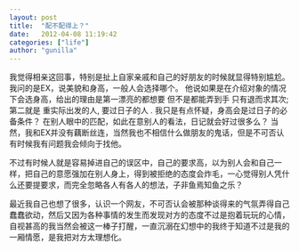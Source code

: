 ```yaml
---
layout: post
title:  "配不配得上？"
date:   2012-04-08 11:19:42
categories: ["life"]
author: "gunilla"
---
```



我觉得相亲这回事，特别是扯上自家亲戚和自己的好朋友的时候就显得特别尴尬。
我问的是EX，说美貌和身高，一般人会选择哪个。
他说如果是在介绍对象的情况下会选身高，给出的理由是第一漂亮的都想要 但不是都能弄到手 只有退而求其次;第二就是 重实际出发的人, 要过日子的人 .
我只是有点怀疑，身高会是过日子的必备条件？
在别人眼中的匹配，如此在意别人的看法，日记就会好过很多么？
当然，我和EX并没有藕断丝连，当然我也不相信什么做朋友的鬼话，但是不可否认有时候我有问题我会倾向于找他。

不过有时候人就是容易掉进自己的误区中，自己的要求高，以为别人会和自己一样，把自己的意愿强加在别人身上，得到被拒绝的态度会炸毛，一心觉得别人凭什么还要提要求，而完全忽略各人有各人的想法，子非鱼焉知鱼之乐？

最近我自己也想了很多，认识一个网友，不可否认会被那种谈得来的气氛弄得自己蠢蠢欲动，然后又因为各种事情的发生而发现对方的态度不过是抱着玩玩的心情，自视甚高的我当然会被这一棒子打醒，一直沉溺在幻想中的我终于知道不过是我的一厢情愿，是我把对方太理想化。




